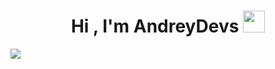 <h1 align="center"><b>Hi , I'm AndreyDevs </b><img src="https://media.giphy.com/media/hvRJCLFzcasrR4ia7z/giphy.gif" width="35"></h1>

<div style={align: "center"}>
  <img src="https://img.shields.io/badge/HTML-c58545?style=for-the-badge&logo=html5&logoColor=c58545&labelColor=282828">
</div>

